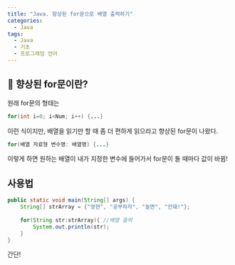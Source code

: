 ```yaml
---
title: "Java. 향상된 for문으로 배열 출력하기"
categories:
  - Java
tags:
  - Java
  - 기초
  - 프로그래밍 언어
---
```


## 🌟 향상된 for문이란?

원래 for문의 형태는

```java
for(int i=0; i<Num; i++) {...}
```

이런 식이지만, 배열을 읽기만 할 때 좀 더 편하게 읽으라고 향상된 for문이 나왔다.



```java
for(배열 자료형 변수명: 배열명) {...}
```

이렇게 하면 원하는 배열이 내가 지정한 변수에 들어가서 for문이 돌 때마다 값이 바뀜!

## 사용법

```java
public static void main(String[] args) {
    String[] strArray = {"영현", "공부하자", "놀면", "안돼!"};
    
    for(String str:strArray){ //배열 출력
        System.out.println(str);
    }
}

```

간단!
